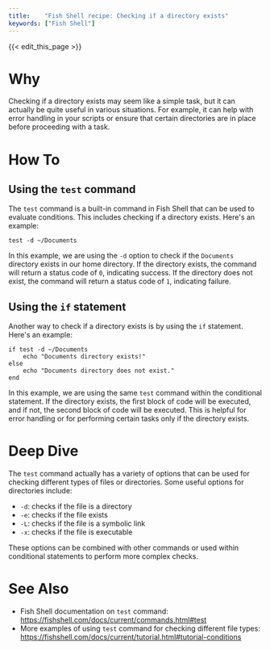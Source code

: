 ```yaml
---
title:    "Fish Shell recipe: Checking if a directory exists"
keywords: ["Fish Shell"]
---
```


{{< edit_this_page >}}

# Why

Checking if a directory exists may seem like a simple task, but it can actually be quite useful in various situations. For example, it can help with error handling in your scripts or ensure that certain directories are in place before proceeding with a task. 

# How To

## Using the `test` command
 
The `test` command is a built-in command in Fish Shell that can be used to evaluate conditions. This includes checking if a directory exists. Here's an example:

```
test -d ~/Documents
```

In this example, we are using the `-d` option to check if the `Documents` directory exists in our home directory. If the directory exists, the command will return a status code of `0`, indicating success. If the directory does not exist, the command will return a status code of `1`, indicating failure. 

## Using the `if` statement

Another way to check if a directory exists is by using the `if` statement. Here's an example:

```
if test -d ~/Documents
    echo "Documents directory exists!"
else
    echo "Documents directory does not exist."
end
```

In this example, we are using the same `test` command within the conditional statement. If the directory exists, the first block of code will be executed, and if not, the second block of code will be executed. This is helpful for error handling or for performing certain tasks only if the directory exists. 

# Deep Dive

The `test` command actually has a variety of options that can be used for checking different types of files or directories. Some useful options for directories include:

- `-d`: checks if the file is a directory
- `-e`: checks if the file exists
- `-L`: checks if the file is a symbolic link
- `-x`: checks if the file is executable

These options can be combined with other commands or used within conditional statements to perform more complex checks. 

# See Also

- Fish Shell documentation on `test` command: https://fishshell.com/docs/current/commands.html#test
- More examples of using `test` command for checking different file types: https://fishshell.com/docs/current/tutorial.html#tutorial-conditions